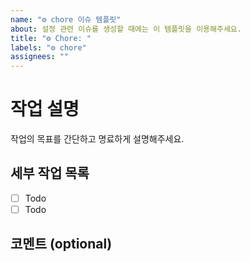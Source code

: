 ```yaml
---
name: "⚙️ chore 이슈 템플릿"
about: 설정 관련 이슈를 생성할 때에는 이 템플릿을 이용해주세요.
title: "⚙️ Chore: "
labels: "⚙️ chore"
assignees: ""
---
```


# 작업 설명

작업의 목표를 간단하고 명료하게 설명해주세요.

## 세부 작업 목록

- [ ] Todo
- [ ] Todo

## 코멘트 (optional)
